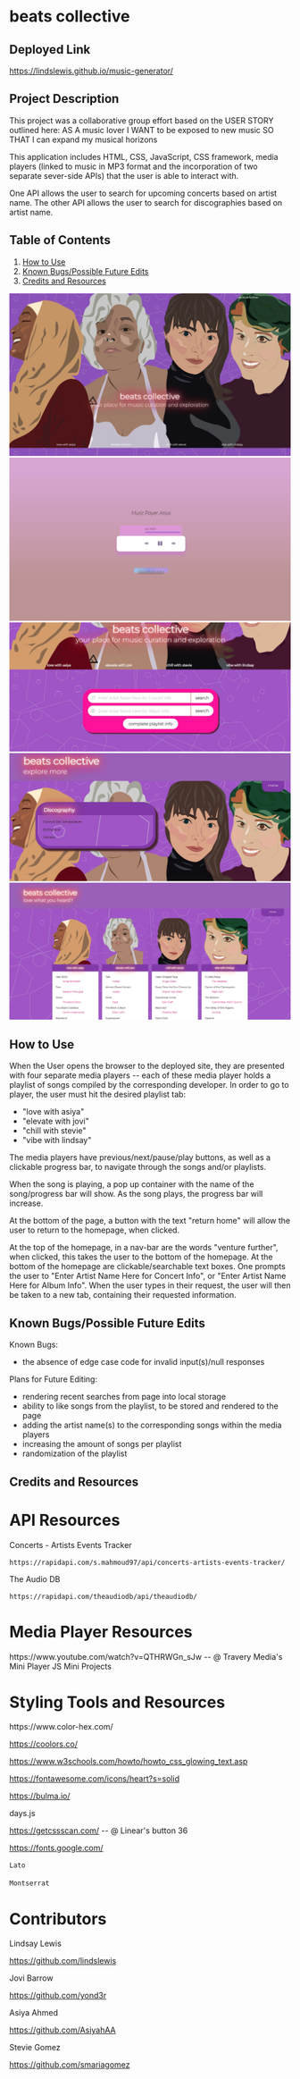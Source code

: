 # beats collective

## Deployed Link
https://lindslewis.github.io/music-generator/

## Project Description

This project was a collaborative group effort based on the USER STORY outlined here:
AS A music lover
I WANT to be exposed to new music
SO THAT I can expand my musical horizons

This application includes HTML, CSS, JavaScript, CSS framework, media players (linked to music in MP3 format and the incorporation of two separate sever-side APIs) that the user is able to interact with. 

One API allows the user to search for upcoming concerts based on artist name. The other API allows the user to search for discographies based on artist name. 

## Table of Contents

1. [How to Use](##HowtoUse)
2. [Known Bugs/Possible Future Edits](##KnownBugs/PossibleFutureEdits)
3. [Credits and Resources](##CreditsandResources)

<img src=./assets/images/browserHomePagejpg.jpg>
<img src=./assets/images/mediaplayer.jpg>
<img src=./assets/images/searchCapabilities.jpg>
<img src=./assets/images/discographyList.jpg>
<img src=./assets/images/playlistsExample.jpg>

## How to Use

When the User opens the browser to the deployed site, they are presented with four separate media players -- each of these media player holds a playlist of songs compiled by the corresponding developer. In order to go to player, the user must hit the desired playlist tab: 
- "love with asiya"
- "elevate with jovi"
- "chill with stevie"
- "vibe with lindsay"

The media players have previous/next/pause/play buttons, as well as a clickable progress bar, to navigate through the songs and/or playlists.

When the song is playing, a pop up container with the name of the song/progress bar will show. As the song plays, the progress bar will increase. 

At the bottom of the page, a button with the text "return home" will allow the user to return to the homepage, when clicked. 

At the top of the homepage, in a nav-bar are the words "venture further", when clicked, this takes the user to the bottom of the homepage. At the bottom of the homepage are clickable/searchable text boxes. One prompts the user to "Enter Artist Name Here for Concert Info", or "Enter Artist Name Here for Album Info". When the user types in their request, the user will then be taken to a new tab, containing their requested information.



## Known Bugs/Possible Future Edits

Known Bugs:
- the absence of edge case code for invalid input(s)/null responses

Plans for Future Editing:
- rendering recent searches from page into local storage
- ability to like songs from the playlist, to be stored and rendered to the page
- adding the artist name(s) to the corresponding songs within the media players
- increasing the amount of songs per playlist
- randomization of the playlist 

## Credits and Resources
<h1>API Resources</h1>
Concerts - Artists Events Tracker

    https://rapidapi.com/s.mahmoud97/api/concerts-artists-events-tracker/

The Audio DB

    https://rapidapi.com/theaudiodb/api/theaudiodb/


<h1>Media Player Resources</h1>
https://www.youtube.com/watch?v=QTHRWGn_sJw
    -- @ Travery Media's Mini Player JS Mini Projects

<h1>Styling Tools and Resources</h1>
https://www.color-hex.com/

https://coolors.co/

https://www.w3schools.com/howto/howto_css_glowing_text.asp

https://fontawesome.com/icons/heart?s=solid

https://bulma.io/

days.js

https://getcssscan.com/
    -- @ Linear's button 36

https://fonts.google.com/

    Lato

    Montserrat

<h1>Contributors</h1>
Lindsay Lewis

https://github.com/lindslewis

Jovi Barrow

https://github.com/yond3r

Asiya Ahmed

https://github.com/AsiyahAA

Stevie Gomez

https://github.com/smariagomez
